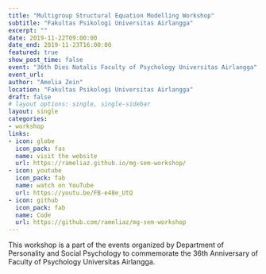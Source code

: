 ```yaml
---
title: "Multigroup Structural Equation Modelling Workshop"
subtitle: "Fakultas Psikologi Universitas Airlangga"
excerpt: ""
date: 2019-11-22T09:00:00
date_end: 2019-11-23T16:00:00
featured: true
show_post_time: false
event: "36th Dies Natalis Faculty of Psychology Universitas Airlangga"
event_url: 
author: "Amelia Zein"
location: "Fakultas Psikologi Universitas Airlangga"
draft: false
# layout options: single, single-sidebar
layout: single
categories:
- workshop
links:
- icon: globe
  icon_pack: fas
  name: visit the website
  url: https://rameliaz.github.io/mg-sem-workshop/
- icon: youtube
  icon_pack: fab
  name: watch on YouTube
  url: https://youtu.be/FB-e48e_UtQ
- icon: github
  icon_pack: fab
  name: Code
  url: https://github.com/rameliaz/mg-sem-workshop
---
```


This workshop is a part of the events organized by Department of Personality and Social Psychology to commemorate the 36th Anniversary of Faculty of Psychology Universitas Airlangga. 
